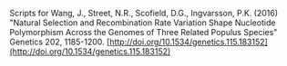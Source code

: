 Scripts for Wang, J., Street, N.R., Scofield, D.G., Ingvarsson, P.K. (2016) "Natural Selection and Recombination Rate Variation Shape Nucleotide Polymorphism Across the Genomes of Three Related Populus Species" Genetics 202, 1185-1200. [http://doi.org/10.1534/genetics.115.183152](http://doi.org/10.1534/genetics.115.183152)
